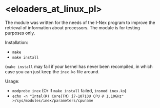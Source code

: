  <eloaders_at_linux_pl>
===========

The module was written for the needs of the I-Nex program to improve the retrieval of information about processors.
The module is for testing purposes only.

Installation:

- `make`
- `make install`

(`make install` may fail if your kernel has never been recompiled, in which case you can just keep
the `inex.ko` file around.

Usage:

- `modprobe inex` (Or if `make install` failed, `insmod inex.ko`)
- `echo -n "Intel(R) Core(TM) i7-10710U CPU @ 1.10GHz" >/sys/modules/inex/parameters/cpuname`
